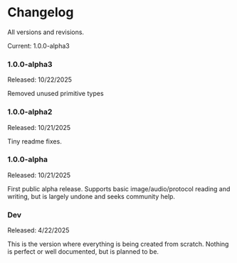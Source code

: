 # Changelog
All versions and revisions.

Current: 1.0.0-alpha3

### 1.0.0-alpha3

Released: 10/22/2025

Removed unused primitive types

### 1.0.0-alpha2

Released: 10/21/2025

Tiny readme fixes.

### 1.0.0-alpha

Released: 10/21/2025

First public alpha release. Supports basic image/audio/protocol reading and writing,
but is largely undone and seeks community help.

### Dev

Released: 4/22/2025

This is the version where everything is being created from scratch. Nothing
is perfect or well documented, but is planned to be.
